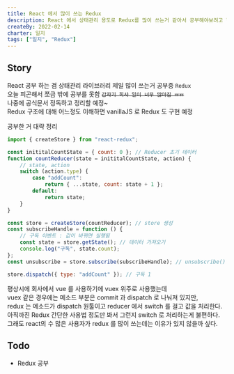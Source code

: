 ```yaml
---
title: React 에서 많이 쓰는 Redux
description: React 에서 상태관리 용도로 Redux를 많이 쓰는거 같아서 공부해야보려고 한다.
createBy: 2022-02-14
charter: 일지
tags: ["일지", "Redux"]
---
```


## Story

React 공부 하는 겸 상태관리 라이브러리 제일 많이 쓰는거 공부중 `Redux`  
오늘 피곤해서 쪼금 밖에 공부를 못함 ~~`갑자기 회사 일이 너무 많아짐 ㅠㅠ`~~  
나중에 공식문서 정독하고 정리할 예정~  
Redux 구조에 대해 어느정도 이해하면 vanillaJS 로 Redux 도 구현 예정

공부한 거 대략 정리

```js
import { createStore } from "react-redux";

const inititalCountState = { count: 0 }; // Reducer 초기 데이터
function countReducer(state = inititalCountState, action) {
    // state, action
    switch (action.type) {
        case "addCount":
            return { ...state, count: state + 1 };
        default:
            return state;
    }
}

const store = createStore(countReducer); // store 생성
const subscribeHandle = function () {
    // 구독 이벤트 : 값이 바뀌면 실행됨
    const state = store.getState(); // 데이터 가져오기
    console.log("구독", state.count);
};
const unsubscribe = store.subscribe(subscribeHandle); // unsubscribe() 실행 시 구독 해체

store.dispatch({ type: "addCount" }); // 구독 1
```

평상시에 회사에서 vue 를 사용하기에 vuex 위주로 사용했는데  
 vuex 같은 경우에는 메소드 부분은 commit 과 dispatch 로 나눠져 있지만,  
 redux 는 메소드가 dispatch 원툴이고 reducer 에서 switch 를 걸고 값을 처리한다.  
아직까진 Redux 간단한 사용법 정도만 봐서 그런지 switch 로 처리하는게 불편하다.  
그래도 react의 수 많은 사용자가 redux 를 많이 쓰는데는 이유가 있지 않을까 싶다.

## Todo

-   Redux 공부
